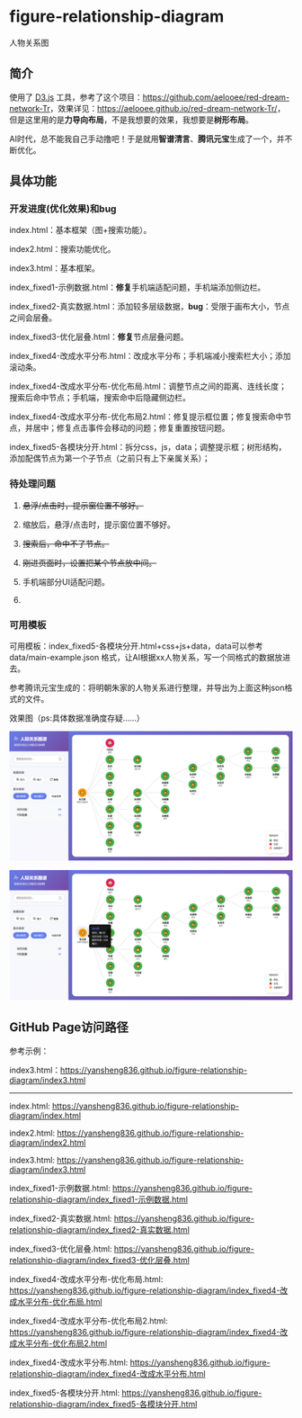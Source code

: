 # figure-relationship-diagram

人物关系图

## 简介

使用了 [D3.js](https://github.com/d3/d3) 工具，参考了这个项目：<https://github.com/aelooee/red-dream-network-Tr>，效果详见：<https://aelooee.github.io/red-dream-network-Tr/>，但是这里用的是**力导向布局**，不是我想要的效果，我想要是**树形布局**。

AI时代，总不能我自己手动撸吧！于是就用**智谱清言**、**腾讯元宝**生成了一个，并不断优化。

## 具体功能

### 开发进度(优化效果)和bug

index.html：基本框架（图+搜索功能）。

index2.html：搜索功能优化。

index3.html：基本框架。

index_fixed1-示例数据.html：**修复**手机端适配问题，手机端添加侧边栏。

index_fixed2-真实数据.html：添加较多层级数据，**bug**：受限于画布大小，节点之间会层叠。

index_fixed3-优化层叠.html：**修复**节点层叠问题。

index_fixed4-改成水平分布.html：改成水平分布；手机端减小搜索栏大小；添加滚动条。

index_fixed4-改成水平分布-优化布局.html：调整节点之间的距离、连线长度；搜索后命中节点；手机端，搜索命中后隐藏侧边栏。

index_fixed4-改成水平分布-优化布局2.html：修复提示框位置；修复搜索命中节点，并居中；修复点击事件会移动的问题；修复重置按钮问题。

index_fixed5-各模块分开.html：拆分css，js，data；调整提示框；树形结构，添加配偶节点为第一个子节点（之前只有上下亲属关系）；

### 待处理问题

1. ~~悬浮/点击时，提示窗位置不够好。~~

2. 缩放后，悬浮/点击时，提示窗位置不够好。

3. ~~搜索后，命中不了节点。~~
4. ~~刚进页面时，设置把某个节点放中间。~~

5. 手机端部分UI适配问题。

6. 

### 可用模板

可用模板：index_fixed5-各模块分开.html+css+js+data，data可以参考 data/main-example.json 格式，让AI根据xx人物关系，写一个同格式的数据放进去。

参考腾讯元宝生成的：将明朝朱家的人物关系进行整理，并导出为上面这种json格式的文件。

效果图（ps:具体数据准确度存疑……）

![image-20251004000605324](README.assets/image-20251004000605324.png)

![image-20251004000758322](README.assets/image-20251004000758322.png)

## GitHub Page访问路径

参考示例：

index3.html：<https://yansheng836.github.io/figure-relationship-diagram/index3.html>

---

<!-- START_TOC_GENERATED -->
index.html: <https://yansheng836.github.io/figure-relationship-diagram/index.html>

index2.html: <https://yansheng836.github.io/figure-relationship-diagram/index2.html>

index3.html: <https://yansheng836.github.io/figure-relationship-diagram/index3.html>

index_fixed1-示例数据.html: <https://yansheng836.github.io/figure-relationship-diagram/index_fixed1-示例数据.html>

index_fixed2-真实数据.html: <https://yansheng836.github.io/figure-relationship-diagram/index_fixed2-真实数据.html>

index_fixed3-优化层叠.html: <https://yansheng836.github.io/figure-relationship-diagram/index_fixed3-优化层叠.html>

index_fixed4-改成水平分布-优化布局.html: <https://yansheng836.github.io/figure-relationship-diagram/index_fixed4-改成水平分布-优化布局.html>

index_fixed4-改成水平分布-优化布局2.html: <https://yansheng836.github.io/figure-relationship-diagram/index_fixed4-改成水平分布-优化布局2.html>

index_fixed4-改成水平分布.html: <https://yansheng836.github.io/figure-relationship-diagram/index_fixed4-改成水平分布.html>

index_fixed5-各模块分开.html: <https://yansheng836.github.io/figure-relationship-diagram/index_fixed5-各模块分开.html>


